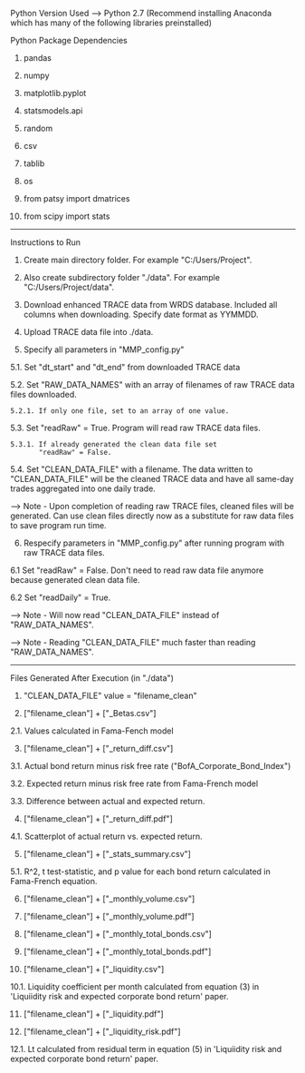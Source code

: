 Python Version Used --> Python 2.7 
(Recommend installing Anaconda which has many of the following libraries preinstalled)

Python Package Dependencies 

1. pandas

2. numpy

3. matplotlib.pyplot

4. statsmodels.api

5. random

6. csv

7. tablib

8. os

9. from patsy import dmatrices

10. from scipy import stats

--------------------------------------------------------------------

Instructions to Run

1. Create main directory folder. For example "C:/Users/Project". 

2. Also create subdirectory folder "./data". 
   For example "C:/Users/Project/data". 

3. Download enhanced TRACE data from WRDS database. 
   Included all columns when downloading. 
   Specify date format as YYMMDD.

4. Upload TRACE data file into ./data.

5. Specify all parameters in "MMP_config.py"
  
  5.1. Set "dt_start" and "dt_end" from downloaded TRACE data
  
  5.2. Set "RAW_DATA_NAMES" with an array of filenames of raw TRACE 
       data files downloaded.
  
    5.2.1. If only one file, set to an array of one value.
  
  5.3. Set "readRaw" = True. 
  	   Program will read raw TRACE data files.
  
    5.3.1. If already generated the clean data file set 
		   "readRaw" = False.
  
  5.4. Set "CLEAN_DATA_FILE" with a filename. 
  	   The data written to "CLEAN_DATA_FILE" will be the cleaned TRACE data and have all same-day trades aggregated into one daily trade.

  --> Note - Upon completion of reading raw TRACE files, cleaned 
  	  files will be generated. Can use clean files directly now as a substitute for raw data files to save program run time.

6. Respecify parameters in "MMP_config.py" after running program 
   with raw TRACE data files.
  
  6.1 Set "readRaw" = False. Don't need to read raw 
      data file anymore because generated clean data file.
  
  6.2 Set "readDaily" = True.

  --> Note - Will now read "CLEAN_DATA_FILE" instead of 
             "RAW_DATA_NAMES".
  
  --> Note - Reading "CLEAN_DATA_FILE" much faster than 
			 reading "RAW_DATA_NAMES".

---------------------------------------------------------------------

Files Generated After Execution (in "./data")

1. "CLEAN_DATA_FILE" value = "filename_clean"

2. ["filename_clean"] + ["_Betas.csv"] 
  
  2.1. Values calculated in Fama-Fench model 

3. ["filename_clean"] + ["_return_diff.csv"]

  3.1. Actual bond return minus risk free rate 
       ("BofA_Corporate_Bond_Index")

  3.2. Expected return minus risk free rate from Fama-French model

  3.3. Difference between actual and expected return.

4. ["filename_clean"] + ["_return_diff.pdf"]

  4.1. Scatterplot of actual return vs. expected return.

5. ["filename_clean"] + ["_stats_summary.csv"]

  5.1. R^2, t test-statistic, and p value for each bond return 
       calculated in Fama-French equation.

6. ["filename_clean"] + ["_monthly_volume.csv"]

7. ["filename_clean"] + ["_monthly_volume.pdf"]

8. ["filename_clean"] + ["_monthly_total_bonds.csv"]

9. ["filename_clean"] + ["_monthly_total_bonds.pdf"]

10. ["filename_clean"] + ["_liquidity.csv"]

  10.1. Liquidity coefficient per month calculated from equation 
  		(3) in 'Liquiidity risk and expected corporate bond return' paper.

11. ["filename_clean"] + ["_liquidity.pdf"]

12. ["filename_clean"] + ["_liquidity_risk.pdf"]

  12.1. Lt calculated from residual term in equation (5) in 
        'Liquiidity risk and expected corporate bond return' paper.




